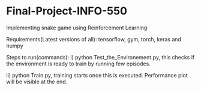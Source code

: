 # Final-Project-INFO-550
Implementing snake game using Reinforcement Learning

Requirements(Latest versions of all): 
tensorflow,
gym,
torch,
keras and
numpy

Steps to run(commands):
i) python Test_the_Environement.py,
this checks if the environment is ready to train by running few episodes.

ii) python Train.py,
training starts once this is executed. Performance plot will be visible at the end.
